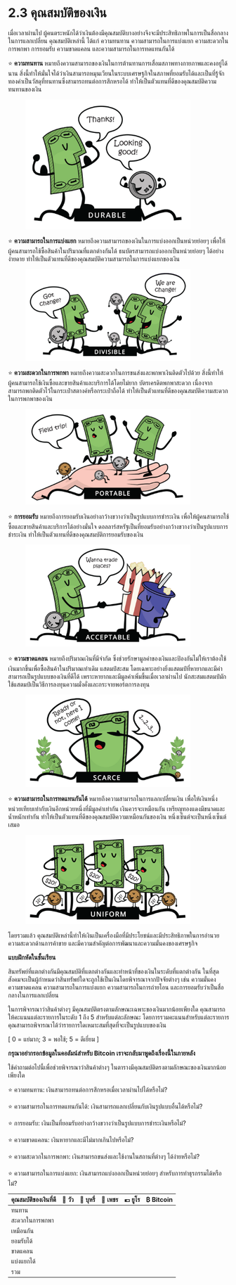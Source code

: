 # 2.3 คุณสมบัติของเงิน

เมื่อเวลาผ่านไป ผู้คนตระหนักได้ว่าเงินต้องมีคุณสมบัติบางอย่างจึงจะมีประสิทธิภาพในการเป็นสื่อกลางในการแลกเปลี่ยน คุณสมบัติเหล่านี้ ได้แก่ ความทนทาน ความสามารถในการแบ่งแยก ความสะดวกในการพกพา การยอมรับ ความขาดแคลน และความสามารถในการทดแทนกันได้

⭐ **ความทนทาน** หมายถึงความสามารถของเงินในการต้านทานการเสื่อมสภาพทางกายภาพและคงอยู่ได้นาน สิ่งนี้ทำให้มั่นใจได้ว่าเงินสามารถหมุนเวียนในระบบเศรษฐกิจในสภาพที่ยอมรับได้และเป็นที่รู้จัก ทองคำเป็นวัสดุที่ทนทานซึ่งสามารถทนต่อการสึกหรอได้ ทำให้เป็นตัวแทนที่ดีของคุณสมบัติความทนทานของเงิน&#x20;

<figure><img src="../.gitbook/assets/16.Durable-v1.png" alt="" width="375"><figcaption></figcaption></figure>

⭐ **ความสามารถในการแบ่งแยก** หมายถึงความสามารถของเงินในการแบ่งออกเป็นหน่วยย่อยๆ เพื่อให้ผู้คนสามารถใช้ซื้อสินค้าในปริมาณที่แตกต่างกันได้ ธนบัตรสามารถแบ่งออกเป็นหน่วยย่อยๆ ได้อย่างง่ายดาย ทำให้เป็นตัวแทนที่ดีของคุณสมบัติความสามารถในการแบ่งแยกของเงิน&#x20;

<figure><img src="../.gitbook/assets/17.Dvisible-v1.png" alt="" width="375"><figcaption></figcaption></figure>

⭐ **ความสะดวกในการพกพา** หมายถึงความสะดวกในการขนส่งและพกพาเงินติดตัวไปด้วย สิ่งนี้ทำให้ผู้คนสามารถใช้เงินซื้อและขายสินค้าและบริการได้โดยไม่ยาก บัตรเครดิตพกพาสะดวก เนื่องจากสามารถพกติดตัวไว้ในกระเป๋าสตางค์หรือกระเป๋าถือได้ ทำให้เป็นตัวแทนที่ดีของคุณสมบัติความสะดวกในการพกพาของเงิน&#x20;

<figure><img src="../.gitbook/assets/18.Portable-v1.png" alt="" width="375"><figcaption></figcaption></figure>

⭐ **การยอมรับ** หมายถึงการยอมรับเงินอย่างกว้างขวางว่าเป็นรูปแบบการชำระเงิน เพื่อให้ผู้คนสามารถใช้ซื้อและขายสินค้าและบริการได้อย่างมั่นใจ ดอลลาร์สหรัฐเป็นที่ยอมรับอย่างกว้างขวางว่าเป็นรูปแบบการชำระเงิน ทำให้เป็นตัวแทนที่ดีของคุณสมบัติการยอมรับของเงิน&#x20;

<figure><img src="../.gitbook/assets/19.Acceptable-v1.png" alt="" width="375"><figcaption></figcaption></figure>

⭐ **ความขาดแคลน** หมายถึงปริมาณเงินที่มีจำกัด ซึ่งช่วยรักษามูลค่าของเงินและป้องกันไม่ให้เราต้องใช้เงินมากขึ้นเพื่อซื้อสินค้าในปริมาณเท่าเดิม แสตมป์สะสม โดยเฉพาะอย่างยิ่งแสตมป์ที่หายากและมีค่า สามารถเป็นรูปแบบของเงินที่ดีได้ เพราะหายากและมีมูลค่าเพิ่มขึ้นเมื่อเวลาผ่านไป นักสะสมแสตมป์มักใช้แสตมป์เป็นวิธีการลงทุนความมั่งคั่งและกระจายพอร์ตการลงทุน&#x20;

<figure><img src="../.gitbook/assets/20.Scarce-v1.png" alt="" width="375"><figcaption></figcaption></figure>

⭐ **ความสามารถในการทดแทนกันได้** หมายถึงความสามารถในการแลกเปลี่ยนเงิน เพื่อให้เงินหนึ่งหน่วยเทียบเท่ากับเงินอีกหน่วยหนึ่งที่มีมูลค่าเท่ากัน เงินควรจะเหมือนกัน เหรียญทองแดงมีขนาดและน้ำหนักเท่ากัน ทำให้เป็นตัวแทนที่ดีของคุณสมบัติความเหมือนกันของเงิน หนึ่งเซ็นต์จะเป็นหนึ่งเซ็นต์เสมอ&#x20;

<figure><img src="../.gitbook/assets/21.Uniform-v1.png" alt="" width="375"><figcaption></figcaption></figure>

โดยรวมแล้ว คุณสมบัติเหล่านี้ทำให้เงินเป็นเครื่องมือที่มีประโยชน์และมีประสิทธิภาพในการอำนวยความสะดวกด้านการค้าขาย และมีความสำคัญต่อการพัฒนาและความมั่นคงของเศรษฐกิจ



**แบบฝึกหัดในชั้นเรียน**

สินทรัพย์ที่แตกต่างกันมีคุณสมบัติที่แตกต่างกันและทำหน้าที่ของเงินในระดับที่แตกต่างกัน ในที่สุดสังคมจะเป็นผู้กำหนดว่าสินทรัพย์ใดจะถูกใช้เป็นเงินโดยพิจารณาจากปัจจัยต่างๆ เช่น ความมั่นคง ความขาดแคลน ความสามารถในการแบ่งแยก ความสามารถในการถ่ายโอน และการยอมรับว่าเป็นสื่อกลางในการแลกเปลี่ยน

ในการพิจารณาว่าสินค้าต่างๆ มีคุณสมบัติตรงตามลักษณะเฉพาะของเงินมากน้อยเพียงใด คุณสามารถให้คะแนนแต่ละรายการในระดับ 1 ถึง 5 สำหรับแต่ละลักษณะ โดยการรวมคะแนนสำหรับแต่ละรายการ คุณสามารถพิจารณาได้ว่ารายการใดเหมาะสมที่สุดที่จะเป็นรูปแบบของเงิน

\[ 0 = แย่มาก; 3 = พอใช้; 5 = ดีเยี่ยม ]

**กรุณาอย่ากรอกข้อมูลในคอลัมน์สำหรับ Bitcoin เราจะกลับมาพูดถึงเรื่องนี้ในภายหลัง**

ใช้คำถามต่อไปนี้เพื่อช่วยพิจารณาว่าสินค้าต่างๆ ในตารางมีคุณสมบัติตรงตามลักษณะของเงินมากน้อยเพียงใด

⭐ ความทนทาน: เงินสามารถทนต่อการสึกหรอเมื่อเวลาผ่านไปได้หรือไม่?&#x20;

⭐ ความสามารถในการทดแทนกันได้: เงินสามารถแลกเปลี่ยนกับเงินรูปแบบอื่นได้หรือไม่?&#x20;

⭐ การยอมรับ: เงินเป็นที่ยอมรับอย่างกว้างขวางว่าเป็นรูปแบบการชำระเงินหรือไม่?&#x20;

⭐ ความขาดแคลน: เงินหายากและมีไม่มากเกินไปหรือไม่?&#x20;

⭐ ความสะดวกในการพกพา: เงินสามารถขนส่งและใช้งานในสถานที่ต่างๆ ได้ง่ายหรือไม่?&#x20;

⭐ ความสามารถในการแบ่งแยก: เงินสามารถแบ่งออกเป็นหน่วยย่อยๆ สำหรับการทำธุรกรรมได้หรือไม่?

| คุณสมบัติของเงินที่ดี | 🐄 วัว | 🚬 บุหรี่ | 💎 เพชร | 💶 ยูโร | ₿ Bitcoin |
| --------------------- | ------ | --------- | ------- | ------- | --------- |
| ทนทาน                 |        |           |         |         |           |
| สะดวกในการพกพา        |        |           |         |         |           |
| เหมือนกัน             |        |           |         |         |           |
| ยอมรับได้             |        |           |         |         |           |
| ขาดแคลน               |        |           |         |         |           |
| แบ่งแยกได้            |        |           |         |         |           |
| รวม                   |        |           |         |         |           |
